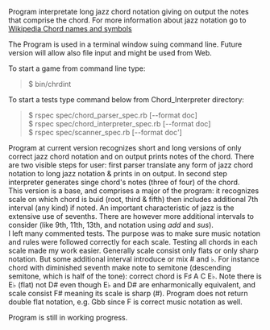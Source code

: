 Program interpretate long jazz chord notation giving on output the notes that comprise the chord.
For more information about jazz notation go to <a href = 'http://en.wikipedia.org/wiki/Chord_names_and_symbols_(popular_music)#Rules_to_decode_chord_names_and_symbols'> Wikipedia Chord names and symbols </a>

The Program is used in a terminal window suing command line. Future version will allow also file input and might be used from Web.

To start a game from command line type:
>$ bin/chrdint

To start a tests type command below from Chord_Interpreter directory:
>   $ rspec spec/chord_parser_spec.rb [--format doc]  
    $ rspec spec/chord_interpreter_spec.rb [--format doc]  
    $ rspec spec/scanner_spec.rb [--format doc']

Program at current version recognizes short and long versions of only correct jazz chord notation and on output prints notes of the chord. There are two visible steps for user: first parser translate any form of jazz chord notation to long jazz notation & prints in on output. In second step interpreter generates singe chord's notes (three of four) of the chord.  
This version is a base, and comprises a major of the program: it recognizes scale on which chord is buid (root, third & fifth) then includes additional 7th interval (any kind) if noted. An important characteristic of jazz is the extensive use of sevenths. There are however more additional intervals to consider (like 9th, 11th, 13th, and notation using <I>add</I> and <I>sus</I>).  
I left many commented tests. The purpose was to make sure music notation and rules were followed correctly for each scale. Testing all chords in each scale made my work easier. Generally scale consist only flats or only sharp notation. But some additional interval introduce or mix # and ♭. For instance chord with diminished seventh make note to semitone (descending semitone, which is half of the tone): correct chord is F♯	A	C	E♭. Note there is E♭ (flat) not D# even though E♭ and D# are enharmonically equivalent, and scale consist F# meaning its scale is sharp (#). Program does not return double flat notation, e.g. Gbb since F is correct music notation as well.

Program is still in working progress.